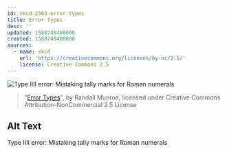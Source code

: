 ```yaml
---
id: xkcd.2303-error-types
title: Error Types
desc: ''
updated: 1588748400000
created: 1588748400000
sources:
  - name: xkcd
    url: 'https://creativecommons.org/licenses/by-nc/2.5/'
    license: Creative Commons 2.5
---
```

![Type IIII error: Mistaking tally marks for Roman numerals](https://imgs.xkcd.com/comics/error_types.png)
> "[Error Types](https://xkcd.com/2303/)", by Randall Munroe, licensed under Creative Commons Attribution-NonCommercial 2.5 License

## Alt Text
Type IIII error: Mistaking tally marks for Roman numerals
